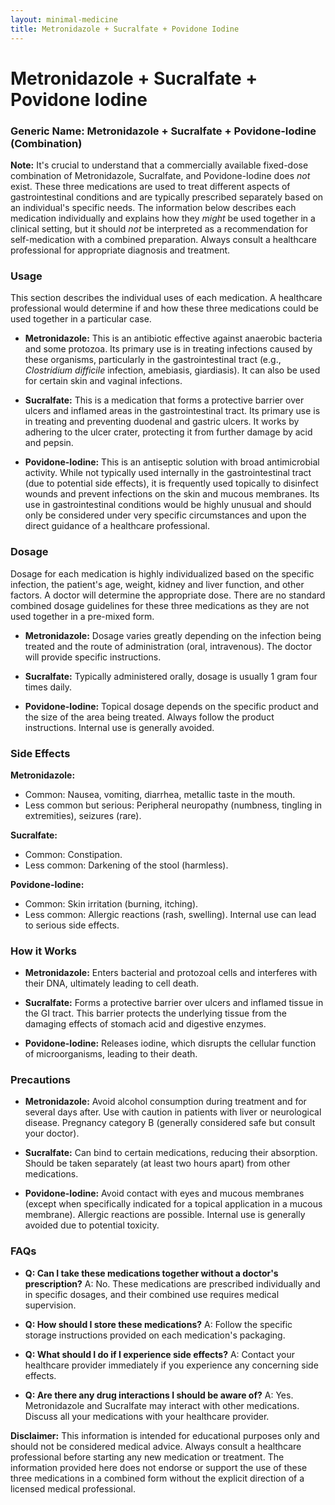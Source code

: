 ```yaml
---
layout: minimal-medicine
title: Metronidazole + Sucralfate + Povidone Iodine
---
```


# Metronidazole + Sucralfate + Povidone Iodine
### Generic Name:  Metronidazole + Sucralfate + Povidone-Iodine (Combination)


**Note:** It's crucial to understand that a commercially available fixed-dose combination of Metronidazole, Sucralfate, and Povidone-Iodine does *not* exist. These three medications are used to treat different aspects of gastrointestinal conditions and are typically prescribed separately based on an individual's specific needs. The information below describes each medication individually and explains how they *might* be used together in a clinical setting, but it should *not* be interpreted as a recommendation for self-medication with a combined preparation. Always consult a healthcare professional for appropriate diagnosis and treatment.


### Usage

This section describes the individual uses of each medication.  A healthcare professional would determine if and how these three medications could be used together in a particular case.

* **Metronidazole:** This is an antibiotic effective against anaerobic bacteria and some protozoa.  Its primary use is in treating infections caused by these organisms, particularly in the gastrointestinal tract (e.g., *Clostridium difficile* infection, amebiasis, giardiasis). It can also be used for certain skin and vaginal infections.

* **Sucralfate:** This is a medication that forms a protective barrier over ulcers and inflamed areas in the gastrointestinal tract.  Its primary use is in treating and preventing duodenal and gastric ulcers.  It works by adhering to the ulcer crater, protecting it from further damage by acid and pepsin.

* **Povidone-Iodine:** This is an antiseptic solution with broad antimicrobial activity.  While not typically used internally in the gastrointestinal tract (due to potential side effects), it is frequently used topically to disinfect wounds and prevent infections on the skin and mucous membranes.  Its use in gastrointestinal conditions would be highly unusual and should only be considered under very specific circumstances and upon the direct guidance of a healthcare professional.



### Dosage

Dosage for each medication is highly individualized based on the specific infection, the patient's age, weight, kidney and liver function, and other factors.  A doctor will determine the appropriate dose. There are no standard combined dosage guidelines for these three medications as they are not used together in a pre-mixed form.  


* **Metronidazole:** Dosage varies greatly depending on the infection being treated and the route of administration (oral, intravenous).  The doctor will provide specific instructions.

* **Sucralfate:**  Typically administered orally, dosage is usually 1 gram four times daily.

* **Povidone-Iodine:**  Topical dosage depends on the specific product and the size of the area being treated.  Always follow the product instructions.  Internal use is generally avoided.


### Side Effects


**Metronidazole:**

* Common: Nausea, vomiting, diarrhea, metallic taste in the mouth.
* Less common but serious:  Peripheral neuropathy (numbness, tingling in extremities), seizures (rare).


**Sucralfate:**

* Common: Constipation.
* Less common:  Darkening of the stool (harmless).


**Povidone-Iodine:**

* Common:  Skin irritation (burning, itching).
* Less common: Allergic reactions (rash, swelling). Internal use can lead to serious side effects.



### How it Works

* **Metronidazole:** Enters bacterial and protozoal cells and interferes with their DNA, ultimately leading to cell death.

* **Sucralfate:** Forms a protective barrier over ulcers and inflamed tissue in the GI tract. This barrier protects the underlying tissue from the damaging effects of stomach acid and digestive enzymes.

* **Povidone-Iodine:** Releases iodine, which disrupts the cellular function of microorganisms, leading to their death.



### Precautions


* **Metronidazole:**  Avoid alcohol consumption during treatment and for several days after.  Use with caution in patients with liver or neurological disease.  Pregnancy category B (generally considered safe but consult your doctor).

* **Sucralfate:**  Can bind to certain medications, reducing their absorption.  Should be taken separately (at least two hours apart) from other medications.

* **Povidone-Iodine:**  Avoid contact with eyes and mucous membranes (except when specifically indicated for a topical application in a mucous membrane). Allergic reactions are possible.  Internal use is generally avoided due to potential toxicity.


### FAQs

* **Q: Can I take these medications together without a doctor's prescription?**  A: No.  These medications are prescribed individually and in specific dosages, and their combined use requires medical supervision.

* **Q: How should I store these medications?** A: Follow the specific storage instructions provided on each medication's packaging.

* **Q: What should I do if I experience side effects?** A: Contact your healthcare provider immediately if you experience any concerning side effects.

* **Q: Are there any drug interactions I should be aware of?** A: Yes. Metronidazole and Sucralfate may interact with other medications.  Discuss all your medications with your healthcare provider.


**Disclaimer:** This information is intended for educational purposes only and should not be considered medical advice. Always consult a healthcare professional before starting any new medication or treatment.  The information provided here does not endorse or support the use of these three medications in a combined form without the explicit direction of a licensed medical professional.
